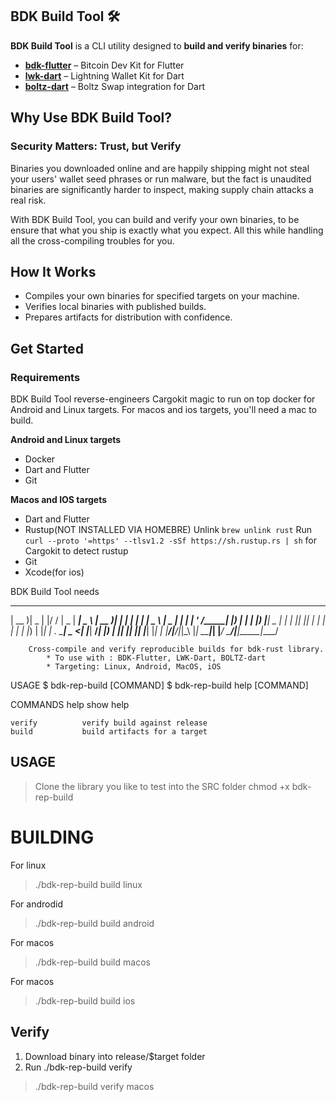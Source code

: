 ## BDK Build Tool 🛠️  

**BDK Build Tool** is a CLI utility designed to **build and verify binaries** for:  

- **[bdk-flutter](https://github.com/LtbLightning/bdk-flutter.git)** – Bitcoin Dev Kit for Flutter  
- **[lwk-dart](https://github.com/SatoshiPortal/lwk-dart.git)** – Lightning Wallet Kit for Dart  
- **[boltz-dart](https://github.com/SatoshiPortal/boltz-dart.git)** – Boltz Swap integration for Dart  


## Why Use BDK Build Tool?

### Security Matters: Trust, but Verify

Binaries you downloaded online and are happily shipping might not steal your users' wallet seed phrases or run malware, but the fact is unaudited binaries are significantly harder to inspect, making supply chain attacks a real risk.

With BDK Build Tool, you can build and verify your own binaries, to be ensure that what you ship is exactly what you expect. All this while handling all the 
cross-compiling troubles for you.

## How It Works
    
- Compiles your own binaries for specified targets on your machine.
- Verifies local binaries with published builds.
- Prepares artifacts for distribution with confidence.

## Get Started
### Requirements

BDK Build Tool reverse-engineers Cargokit magic to run on top docker for Android and Linux targets. For macos and ios targets, you'll need a mac to build.

**Android and Linux targets**
- Docker
- Dart and Flutter
- Git

**Macos and IOS targets**
- Dart and Flutter
- Rustup(NOT INSTALLED VIA HOMEBRE) Unlink `brew unlink rust` Run `curl --proto '=https' --tlsv1.2 -sSf https://sh.rustup.rs | sh` for Cargokit to detect rustup
- Git
- Xcode(for ios)




BDK Build Tool needs

 ____  ____  _  __     ____  _____ ____       ____  _   _ ___ _     ____  
| __ )|  _ \| |/ /    |  _ \| ____|  _ \     | __ )| | | |_ _| |   |  _ \ 
|  _ \| | | | ' /_____| |_) |  _| | |_) |____|  _ \| | | || || |   | | | |
| |_) | |_| | . \_____|  _ <| |___|  __/_____| |_) | |_| || || |___| |_| |
|____/|____/|_|\_\    |_| \_\_____|_|        |____/ \___/|___|_____|____/ 

        Cross-compile and verify reproducible builds for bdk-rust library.
            * To use with : BDK-Flutter, LWK-Dart, BOLTZ-dart
            * Targeting: Linux, Android, MacOS, iOS  
USAGE
    $ bdk-rep-build [COMMAND]
    $ bdk-rep-build help [COMMAND]

COMMANDS
    help                show help
    
    verify          verify build against release
    build           build artifacts for a target  


## USAGE

> Clone the library you like to test into the SRC folder
> chmod +x bdk-rep-build

# BUILDING

For linux
  > ./bdk-rep-build build linux

For androdid
  > ./bdk-rep-build build android

For macos
  > ./bdk-rep-build build macos

For macos
  > ./bdk-rep-build build ios

## Verify

1. Download binary into release/$target folder
2. Run ./bdk-rep-build verify <target>

 > ./bdk-rep-build verify macos
